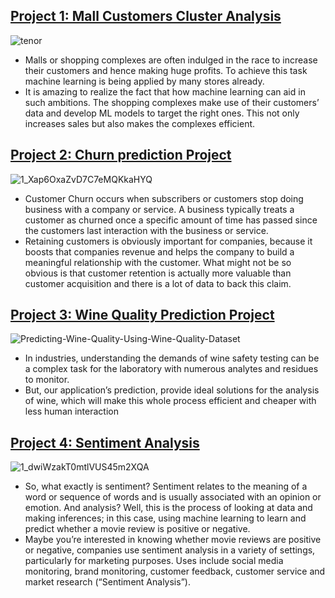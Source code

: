 
## [Project 1: Mall Customers Cluster Analysis](https://github.com/rajniklk/Mall-Customers-Cluster-Analysis)

   ![tenor](https://user-images.githubusercontent.com/35190179/92440551-52057a80-f1ca-11ea-9e60-48e2a03b3ac9.gif)
* Malls or shopping complexes are often indulged in the race to increase their customers and hence making huge profits. To achieve this task machine learning is being applied by many stores already.
* It is amazing to realize the fact that how machine learning can aid in such ambitions. The shopping complexes make use of their customers’ data and develop ML models to target the right ones. This not only increases sales but also makes the complexes efficient.

## [Project 2: Churn prediction Project](https://github.com/rajniklk/Churn-prediction-Project)

   ![1_Xap6OxaZvD7C7eMQKkaHYQ](https://user-images.githubusercontent.com/35190179/92439836-2cc43c80-f1c9-11ea-8a49-3c73ac130255.jpeg)
* Customer Churn occurs when subscribers or customers stop doing business with a company or service. A business typically treats a customer as churned once a specific amount of time has passed since the customers last interaction with the business or service.
* Retaining customers is obviously important for companies, because it boosts that companies revenue and helps the company to build a meaningful relationship with the customer. What might not be so obvious is that customer retention is actually more valuable than customer acquisition and there is a lot of data to back this claim.

## [Project 3: Wine Quality Prediction Project](https://github.com/rajniklk/Wine-Quality-Prediction-Project)

   ![Predicting-Wine-Quality-Using-Wine-Quality-Dataset](https://user-images.githubusercontent.com/35190179/92446839-0bb51900-f1d4-11ea-8c47-7bf6fb2deca2.jpg) 
* In industries, understanding the demands of wine safety testing can be a complex task for the laboratory with numerous analytes and residues to monitor.
* But, our application’s prediction, provide ideal solutions for the analysis of wine, which will make this whole process efficient and cheaper with less human interaction

## [Project 4: Sentiment Analysis](https://github.com/rajniklk/Sentiment-Analysis-Project)

   ![1_dwiWzakT0mtlVUS45m2XQA](https://user-images.githubusercontent.com/35190179/92412066-0b7f3400-f168-11ea-8e29-8262d79a3931.png)
* So, what exactly is sentiment? Sentiment relates to the meaning of a word or sequence of words and is usually associated with an opinion or emotion. And analysis? Well, this is the process of looking at data and making inferences; in this case, using machine learning to learn and predict whether a movie review is positive or negative.
* Maybe you’re interested in knowing whether movie reviews are positive or negative, companies use sentiment analysis in a variety of settings, particularly for marketing purposes. Uses include social media monitoring, brand monitoring, customer feedback, customer service and market research (“Sentiment Analysis”).
